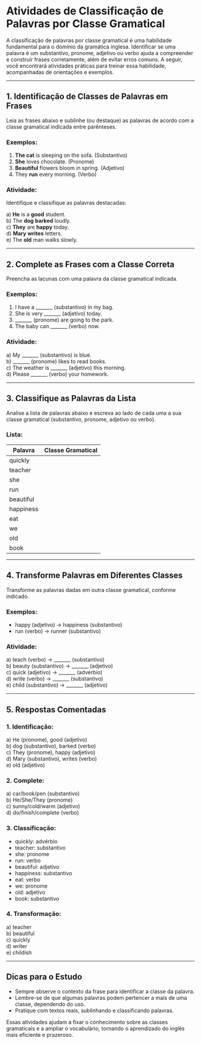 
# Atividades de Classificação de Palavras por Classe Gramatical

A classificação de palavras por classe gramatical é uma habilidade fundamental para o domínio da gramática inglesa. Identificar se uma palavra é um substantivo, pronome, adjetivo ou verbo ajuda a compreender e construir frases corretamente, além de evitar erros comuns. A seguir, você encontrará atividades práticas para treinar essa habilidade, acompanhadas de orientações e exemplos.

---

## 1. **Identificação de Classes de Palavras em Frases**

Leia as frases abaixo e sublinhe (ou destaque) as palavras de acordo com a classe gramatical indicada entre parênteses.

### Exemplos:

1. **The cat** is sleeping on the sofa. (Substantivo)
2. **She** loves chocolate. (Pronome)
3. **Beautiful** flowers bloom in spring. (Adjetivo)
4. They **run** every morning. (Verbo)

### Atividade:

Identifique e classifique as palavras destacadas:

a) **He** is a **good** student.  
b) The **dog** **barked** loudly.  
c) **They** are **happy** today.  
d) **Mary** **writes** letters.  
e) The **old** man walks slowly.

---

## 2. **Complete as Frases com a Classe Correta**

Preencha as lacunas com uma palavra da classe gramatical indicada.

### Exemplos:

1. I have a _______ (substantivo) in my bag.  
2. She is very _______ (adjetivo) today.  
3. _______ (pronome) are going to the park.  
4. The baby can _______ (verbo) now.

### Atividade:

a) My _______ (substantivo) is blue.  
b) _______ (pronome) likes to read books.  
c) The weather is _______ (adjetivo) this morning.  
d) Please _______ (verbo) your homework.

---

## 3. **Classifique as Palavras da Lista**

Analise a lista de palavras abaixo e escreva ao lado de cada uma a sua classe gramatical (substantivo, pronome, adjetivo ou verbo).

### Lista:

| Palavra     | Classe Gramatical |
|-------------|------------------|
| quickly     |                  |
| teacher     |                  |
| she         |                  |
| run         |                  |
| beautiful   |                  |
| happiness   |                  |
| eat         |                  |
| we          |                  |
| old         |                  |
| book        |                  |

---

## 4. **Transforme Palavras em Diferentes Classes**

Transforme as palavras dadas em outra classe gramatical, conforme indicado.

### Exemplos:

- happy (adjetivo) → happiness (substantivo)
- run (verbo) → runner (substantivo)

### Atividade:

a) teach (verbo) → _______ (substantivo)  
b) beauty (substantivo) → _______ (adjetivo)  
c) quick (adjetivo) → _______ (advérbio)  
d) write (verbo) → _______ (substantivo)  
e) child (substantivo) → _______ (adjetivo)

---

## 5. **Respostas Comentadas**

### 1. Identificação:
a) He (pronome), good (adjetivo)  
b) dog (substantivo), barked (verbo)  
c) They (pronome), happy (adjetivo)  
d) Mary (substantivo), writes (verbo)  
e) old (adjetivo)

### 2. Complete:
a) car/book/pen (substantivo)  
b) He/She/They (pronome)  
c) sunny/cold/warm (adjetivo)  
d) do/finish/complete (verbo)

### 3. Classificação:
- quickly: advérbio
- teacher: substantivo
- she: pronome
- run: verbo
- beautiful: adjetivo
- happiness: substantivo
- eat: verbo
- we: pronome
- old: adjetivo
- book: substantivo

### 4. Transformação:
a) teacher  
b) beautiful  
c) quickly  
d) writer  
e) childish

---

## Dicas para o Estudo

- Sempre observe o contexto da frase para identificar a classe da palavra.
- Lembre-se de que algumas palavras podem pertencer a mais de uma classe, dependendo do uso.
- Pratique com textos reais, sublinhando e classificando palavras.

Essas atividades ajudam a fixar o conhecimento sobre as classes gramaticais e a ampliar o vocabulário, tornando o aprendizado do inglês mais eficiente e prazeroso.
```
